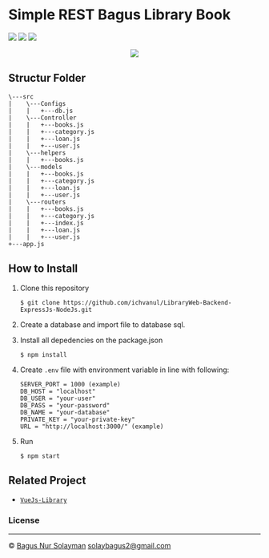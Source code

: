 # Simple REST Bagus Library Book
![](https://img.shields.io/badge/Code%20Style-Standard-yellow.svg)
![](https://img.shields.io/badge/Dependencies-Express-green.svg)
![](https://img.shields.io/badge/License-Beerware-yellowgreen.svg)

<div align="center">
  <a href="https://nodejs.org/">
    <img src="https://cdn-images-1.medium.com/max/871/1*d2zLEjERsrs1Rzk_95QU9A.png">
  </a>
</div>

## Structur Folder
```
\---src
|    \---Configs
|    |   +---db.js            
|    \---Controller
|    |   +---books.js
|    |   +---category.js
|    |   +---loan.js
|    |   +---user.js
|    \---helpers
|    |   +---books.js
|    \---models
|    |   +---books.js
|    |   +---category.js
|    |   +---loan.js
|    |   +---user.js
|    \---routers
|    |   +---books.js
|    |   +---category.js
|    |   +---index.js
|    |   +---loan.js
|    |   +---user.js
+---app.js
```
## How to Install

1. Clone this repository

   ```
   $ git clone https://github.com/ichvanul/LibraryWeb-Backend-ExpressJs-NodeJs.git
   ```

2. Create a database and import file to database sql.

3. Install all depedencies on the package.json

   ```
   $ npm install
   ```

4. Create `.env` file with environment variable in line with following:

   ```
   SERVER_PORT = 1000 (example)
   DB_HOST = "localhost"
   DB_USER = "your-user"
   DB_PASS = "your-password"
   DB_NAME = "your-database"
   PRIVATE_KEY = "your-private-key"
   URL = "http://localhost:3000/" (example)
   ```

5. Run
   ```
   $ npm start
   ```

## Related Project

- [`VueJs-Library`](https://github.com/bagakibadi/VueJs-Library)

### License
----

© [Bagus Nur Solayman](https://github.com/bagakibadi/)
solaybagus2@gmail.com
